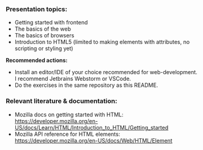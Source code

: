 ### Presentation topics:
- Getting started with frontend
- The basics of the web
- The basics of browsers
- Introduction to HTML5 (limited to making elements with attributes, no scripting or styling yet)

**Recommended actions:**
- Install an editor/IDE of your choice recommended for web-development. I recommend Jetbrains Webstorm or VSCode.
- Do the exercises in the same repository as this README.

### Relevant literature & documentation:
- Mozilla docs on getting started with HTML: https://developer.mozilla.org/en-US/docs/Learn/HTML/Introduction_to_HTML/Getting_started
- Mozilla API reference for HTML elements: https://developer.mozilla.org/en-US/docs/Web/HTML/Element
